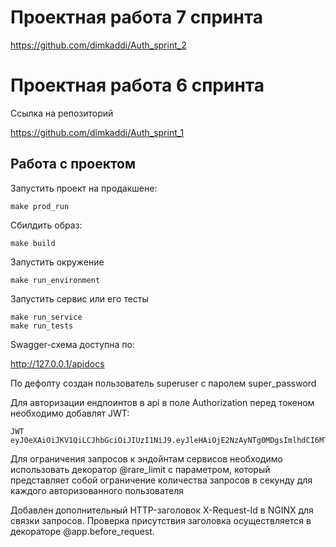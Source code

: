 # Проектная работа 7 спринта

https://github.com/dimkaddi/Auth_sprint_2

####


# Проектная работа 6 спринта

Ссылка на репозиторий

https://github.com/dimkaddi/Auth_sprint_1


## Работа с проектом

Запустить проект на продакшене:
    
    make prod_run

Сбилдить образ:

    make build 

Запустить окружение
  
    make run_environment

Запустить сервис или его тесты

    make run_service
    make run_tests

Swagger-схема доступна по:

http://127.0.0.1/apidocs

По дефолту создан пользователь superuser c паролем super_password

Для авторизации ендпоинтов в api в поле Authorization перед токеном необходимо добавлят JWT:

    JWT eyJ0eXAiOiJKV1QiLCJhbGciOiJIUzI1NiJ9.eyJleHAiOjE2NzAyNTg0MDgsImlhdCI6MTY3MDI1NzgwOCwibmJmIjoxNjcwMjU3ODA4LCJzdWIiOiJcImI5NjZhOGVjMmZiNTRlYjFiNmRiMTYwZDMwZDQ1YzdkXCIiLCJyb2xlIjoic3VwZXJ1c2VyIn0.zwysTVm9vkkGYIVB76GyDfW47TlioP0tYuTxOyciSs0

Для ограничения запросов к эндойнтам сервисов необходимо использовать декоратор @rare_limit с параметром, который представляет собой ограничение количества запросов в секунду для каждого авторизованного пользователя

Добавлен дополнительный HTTP-заголовок X-Request-Id в NGINX для связки запросов. Проверка присутствия заголовка осуществляется в декораторе @app.before_request. 
